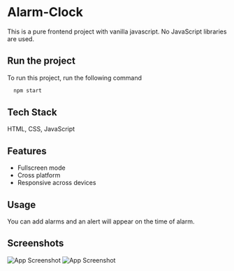 # Alarm-Clock

This is a pure frontend project with vanilla javascript. No JavaScript libraries are used.


## Run the project

To run this project, run the following command

```bash
  npm start
```


## Tech Stack

 HTML, CSS, JavaScript


## Features

- Fullscreen mode
- Cross platform
- Responsive across devices


## Usage

You can add alarms and an alert will appear on the time of alarm.
## Screenshots

![App Screenshot](https://raw.githubusercontent.com/antu99g/Alarm-Clock/blob/master/assets/screenshot/AlarmClock1.png)
![App Screenshot](https://drive.google.com/file/d/1Rs0TS9nnuFPgcaS5P2m48tYB8zesAyMN/view?usp=share_link)

